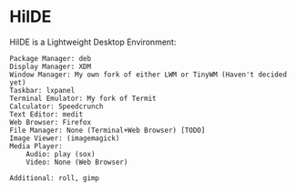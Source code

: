# HilDE
HilDE is a Lightweight Desktop Environment:

	Package Manager: deb
	Display Manager: XDM
	Window Manager: My own fork of either LWM or TinyWM (Haven't decided yet)
	Taskbar: lxpanel
	Terminal Emulator: My fork of Termit
	Calculator: Speedcrunch
	Text Editor: medit
	Web Browser: Firefox
	File Manager: None (Terminal+Web Browser) [TODO]
	Image Viewer: (imagemagick)
	Media Player:
		Audio: play (sox)
		Video: None (Web Browser)

	Additional: roll, gimp
